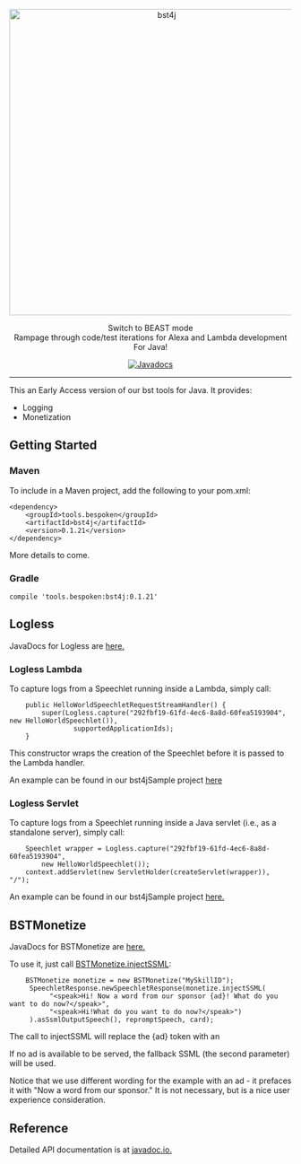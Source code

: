 <p align="center">
  <a href="https://bespoken.tools/">
    <img alt="bst4j" src="https://bespoken.tools/assets/bst-cli-9f9b8d685e450d33985b23d86505ffd7217635305f126625bc992b0865ff7a4d.png" width="546">
  </a>
</p>

<p align="center">
  Switch to BEAST mode<br>
  Rampage through code/test iterations for Alexa and Lambda development<br>
  For Java!
</p>

<p align="center">
    <a href="https://www.javadoc.io/doc/tools.bespoken/bst4j">
        <img src="https://www.javadoc.io/badge/tools.bespoken/bst4j.svg" alt="Javadocs">
    </a>
</p>

---
This an Early Access version of our bst tools for Java. It provides:
* Logging
* Monetization

## Getting Started
### Maven
To include in a Maven project, add the following to your pom.xml:  
```
<dependency>
    <groupId>tools.bespoken</groupId>
    <artifactId>bst4j</artifactId>
    <version>0.1.21</version>
</dependency>
```
More details to come.

### Gradle
```
compile 'tools.bespoken:bst4j:0.1.21'
```

## Logless
JavaDocs for Logless are [here.](https://static.javadoc.io/tools.bespoken/bst4j/0.1.18/tools/bespoken/logless/Logless.html)

### Logless Lambda
To capture logs from a Speechlet running inside a Lambda, simply call:  
```
    public HelloWorldSpeechletRequestStreamHandler() {
        super(Logless.capture("292fbf19-61fd-4ec6-8a8d-60fea5193904", new HelloWorldSpeechlet()),
                supportedApplicationIds);
    }
```
This constructor wraps the creation of the Speechlet before it is passed to the Lambda handler.

An example can be found in our bst4jSample project [here](https://github.com/bespoken/bst4jSample/blob/master/src/main/java/tools/bespoken/sample/HelloWorldSpeechletRequestStreamHandler.java#L39)

### Logless Servlet
To capture logs from a Speechlet running inside a Java servlet (i.e., as a standalone server), simply call:  
```
    Speechlet wrapper = Logless.capture("292fbf19-61fd-4ec6-8a8d-60fea5193904", 
        new HelloWorldSpeechlet());
    context.addServlet(new ServletHolder(createServlet(wrapper)), "/");
```

An example can be found in our bst4jSample project [here.](https://github.com/bespoken/bst4jSample/blob/master/src/main/java/tools/bespoken/sample/Launcher.java#L58)

## BSTMonetize
JavaDocs for BSTMonetize are [here.](https://static.javadoc.io/tools.bespoken/bst4j/0.1.18/tools/bespoken/client/BSTMonetize.html)

To use it, just call [BSTMonetize.injectSSML](https://static.javadoc.io/tools.bespoken/bst4j/0.1.18/tools/bespoken/client/BSTMonetize.html#injectSSML-java.lang.String-java.lang.String-):
```
    BSTMonetize monetize = new BSTMonetize("MySkillID");
     SpeechletResponse.newSpeechletResponse(monetize.injectSSML(
          "<speak>Hi! Now a word from our sponsor {ad}! What do you want to do now?</speak>",
          "<speak>Hi!What do you want to do now?</speak>")
     ).asSsmlOutputSpeech(), repromptSpeech, card);
```

The call to injectSSML will replace the {ad} token with an <audio> tag for the advertisement.

If no ad is available to be served, the fallback SSML (the second parameter) will be used.

Notice that we use different wording for the example with an ad - it prefaces it with "Now a word from our sponsor." 
It is not necessary, but is a nice user experience consideration.

## Reference
Detailed API documentation is at [javadoc.io.](https://www.javadoc.io/doc/tools.bespoken/bst4j/)
